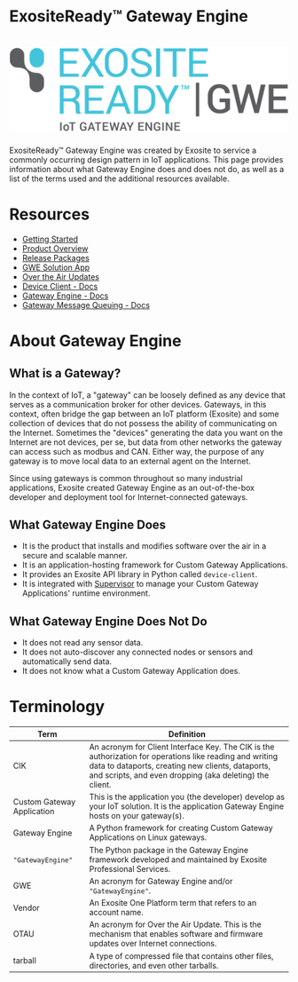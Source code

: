 # ExositeReady™ Gateway Engine

# ![GWE Logo](system_logos_exosite_ready_gwe_rgb_reva.png)

ExositeReady™ Gateway Engine was created by Exosite to service a commonly occurring
design pattern in IoT applications. This page provides information about
what Gateway Engine does and does not do, as well as a list of the terms 
used and the additional resources available. 

# Resources

* [Getting Started](getting_started)
* [Product Overview](product_overview) 
* [Release Packages](release_packages)
* [GWE Solution App](solution-app)
* [Over the Air Updates](otau)
* [Device Client - Docs](device-client)
* [Gateway Engine - Docs](gateway-engine)
* [Gateway Message Queuing - Docs](gmq)

# About Gateway Engine 

## What is a Gateway?

In the context of IoT, a "gateway" can be loosely defined as any device
that serves as a communication broker for other devices. Gateways, in
this context, often bridge the gap between an IoT platform (Exosite) and
some collection of devices that do not possess the ability of
communicating on the Internet. Sometimes the "devices"
generating the data you want on the Internet are not devices, per se, but
data from other networks the gateway can access such as modbus and CAN.
Either way, the purpose of any gateway is to move local data to an
external agent on the Internet.

Since using gateways is common throughout so many industrial
applications, Exosite created Gateway Engine as an out-of-the-box developer 
and deployment tool for Internet-connected gateways.

## What Gateway Engine Does

* It is the product that installs and modifies software over the air
    in a secure and scalable manner.
* It is an application-hosting framework for Custom
    Gateway Applications.
* It provides an Exosite API library in Python called `device-client`.
* It is integrated with [Supervisor](http://supervisord.org) to manage
    your Custom Gateway Applications' runtime environment.

## What Gateway Engine Does Not Do

* It does not read any sensor data.
* It does not auto-discover any connected nodes or sensors and
    automatically send data.
* It does not know what a Custom Gateway Application does.

# Terminology

| Term          | Definition    |
| ------------- | ------------- |
| CIK           | An acronym for Client Interface Key. The CIK is the authorization for operations like reading and writing data to dataports, creating new clients, dataports, and scripts, and even dropping (aka deleting) the client.  |
| Custom Gateway Application  | This is the application you (the developer) develop as your IoT solution. It is the application Gateway Engine hosts on your gateway(s).  |
| Gateway Engine | A Python framework for creating Custom Gateway Applications on Linux gateways. |
| `"GatewayEngine"` | The Python package in the Gateway Engine framework developed and maintained by Exosite Professional Services.|
| GWE | An acronym for Gateway Engine and/or `"GatewayEngine"`. |
| Vendor | An Exosite One Platform term that refers to an account name. |
| OTAU | An acronym for Over the Air Update. This is the mechanism that enables software and firmware updates over Internet connections. |
| tarball | A type of compressed file that contains other files, directories, and even other tarballs. |
